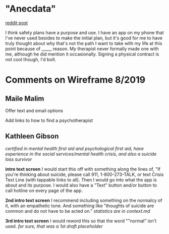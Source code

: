 # "Anecdata"

[reddit post](https://www.reddit.com/r/TalkTherapy/comments/d60y9l/what_do_you_think_of_a_nosuicide_contract_with/f0q4mom/)

I think safety plans have a purpose and use. I have an app on my phone that I've never used besides to make the initial plan, but it's good for me to have truly thought about why that's not the path I want to take with my life at this point because of _____ reason. My therapist never formally made one with me, although he did mention it occasionally. Signing a physical contract is not cool though, I'd bolt.


# Comments on Wireframe 8/2019

## Maile Malim

Offer text and email options

Add links to how to find a psychotherapist

## Kathleen Gibson
*certified in mental health first aid and psychological first aid, have experience in the social services/mental health crisis, and also a suicide loss survivor*

**intro text screen**
I would start this off with something along the lines of, "If you're thinking about suicide, please call 911, 1-800-273-TALK, or text Crisis Text Line (with tappable links to all). 
Then I would go into what the app is about and its purpose. 
I would also have a "Text" button and/or button to call hotline on every page of the app. 

**2nd intro text screen**
I recommend including something on the normalcy of it, with an empathetic tone. And something like "thoughts of suicide are common and do not have to be acted on."
*statistics are in context.md*

**3rd intro text screen**
I would reword this so that the word ""normal" isn't used. 
*for sure, that was a 1st draft placeholder*

